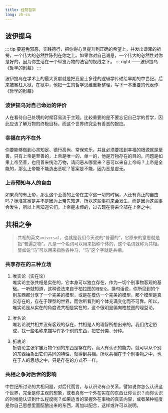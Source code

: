 ```yaml
---
title: 经院哲学
lang: zh-cn
---
```


## 波伊提乌

::: tip
要避免邪恶，实践德行，把你得心灵提升到正确的希望上，并发出谦卑的祈祷，一个伟大的必然性陈列在你之上。如果你对自己诚恳，一个伟大的必然性对你是好的，因为你生活在一个纵览万物的法官的视线之下。
::: right
——波伊提乌《哲学的慰藉》
:::

波伊提乌在学术上的最大贡献就是把亚里士多德的逻辑学传递给早期的中世纪。后来被冤枉入狱，在狱中，他把一生的哲学思维重新整理，写下一本重要的代表作《哲学的慰藉》

### 波伊提乌对自己命运的评价

人在看待自己处境的时候容易流于主观。比较重要的是不要忘记自己学的哲学，因此应该了解万物的终极目标，而这个世界终究会有善恶的报应。

### 幸福在内不在外

你要能够做到心灵知足、德行高尚、常保欢乐，并且必须要找到幸福的根源就是至善。只有上帝是至善的，上帝是唯一的、单一的，他是万物存在的目的。问题是如果上帝至善，也用善来统治万物，请问恶从哪里来？恶可以来自上帝吗？上帝是全能的，那么上帝能不能造出恶呢？答案是不能，因为恶是虚无。

### 上帝预知与人的自由

如果真的有上帝，那么这个至善的上帝在主宰这一切的时候，人还有真正的自由吗？标准答案是并不是因为上帝先知道，所以这些事将来会发生，而是因为这些事会发生，所以上帝知道它们。上帝是永恒的，过去现在将来全部在上帝之中。


## 共相之争

> 共相的英文`universal`，也就是我们今天说的“普遍的”，它原来的意思就是指“普遍之物”。凡是一个名词可以用来指称个体的，这个名词就称为共相。譬如说“马”可以用来指称各种马，“马”这个字就是共相。

### 共享存在的三种立场

1. 唯实论（实在论）  
唯实论主张共相是实在的，它本身可以独立存在，作为一切个别事物客观的基础。一听就知道，这种说法来自于柏拉图的`理型论`。换句话说，你所见到的个别东西都分享了一个完美的模型，或是在模仿一个完美的模型，那个模型是真实存在的，存在于理型的世界，而你所看到的个体充满变化而不可靠。所以，唯实论是从实在的角度说共相是实在的，这个很明显偏向柏拉图的理型论。

2. 唯名论  
唯名论说共相并没有客观的存在，共相是人的理智所想出来的。我们约定俗成，找一些名称来描写许多个别的东西，把它分类、分种。

3. 折衷论  
折衷论主张宇宙万物个别的东西是存在的，而人有认识的能力，就可以从个别的东西抽象出它们共同的特性，就得到共相。所以共相在于个别事物之中，也在于人的思想之中，只是存在的方式不一样。

### 共相之争对后世的影响

中世纪所讨论的共相问题，对后代而言，与认识论有点关系。譬如说你怎么认识这个世界，完全是你主观的想象，或者真有一个外在实在的东西让你认识？而你认识的时候能认识到什么程度呢？如果适当的掌握外在事物的真实内容，或者某种程度是你自己思想里面酝酿出来的东西，再加以配合，这样或许可以说明。
